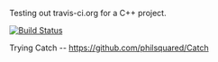 Testing out travis-ci.org for a C++ project.

[![Build Status](https://travis-ci.org/deleeke/testingCPP.svg?branch=master)](https://travis-ci.org/deleeke/testingCPP)

Trying Catch -- 
https://github.com/philsquared/Catch
